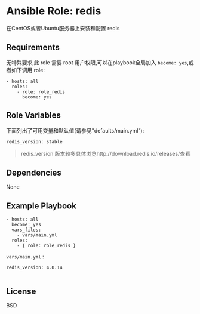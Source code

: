 Ansible Role: redis
=========

在CentOS或者Ubuntu服务器上安装和配置 redis

Requirements
------------

无特殊要求,此 role 需要 root 用户权限,可以在playbook全局加入 `become: yes`,或者如下调用 role:

```
- hosts: all
  roles:
    - role: role_redis
      become: yes
```

Role Variables
--------------

下面列出了可用变量和默认值(请参见"defaults/main.yml"):

```
redis_version: stable 

```
> redis_version 版本较多具体浏览http://download.redis.io/releases/查看


Dependencies
------------

None

Example Playbook
----------------

```
- hosts: all
  become: yes
  vars_files:
    - vars/main.yml
  roles:
    - { role: role_redis }
```

`vars/main.yml` :
```
redis_version: 4.0.14


```

License
-------

BSD

